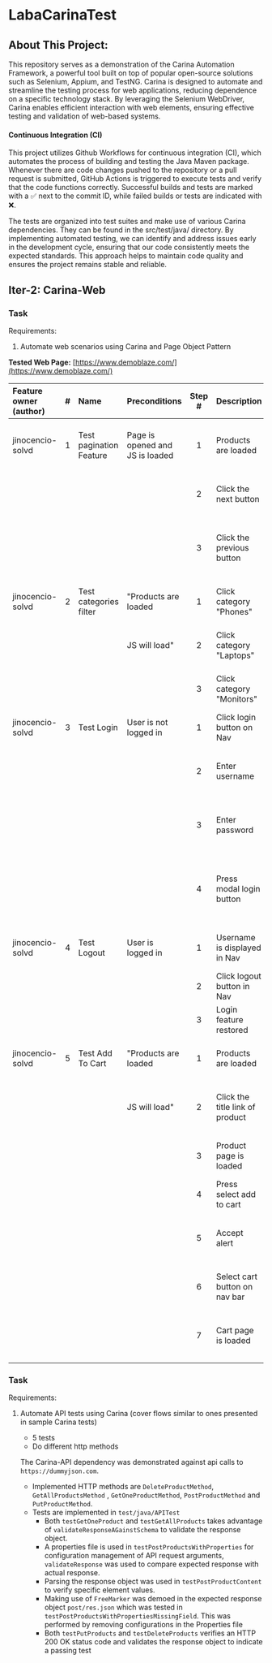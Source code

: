 # LabaCarinaTest

## About This Project:

This repository serves as a demonstration of the Carina Automation Framework, a powerful tool built
on top of popular open-source solutions such as Selenium, Appium, and TestNG. Carina is designed to
automate and streamline the testing process for web applications, reducing dependence on a specific
technology stack. By leveraging the Selenium WebDriver, Carina enables efficient interaction with
web elements, ensuring effective testing and validation of web-based systems.

#### Continuous Integration (CI)

This project utilizes Github Workflows for continuous integration (CI), which automates the process
of building and testing the Java Maven package. Whenever there are code changes pushed to the
repository or a pull request is submitted, GitHub Actions is triggered to execute tests and verify
that the code functions correctly. Successful builds and tests are marked with a :white_check_mark:
next to the commit ID, while failed builds or tests are indicated with :x:.

The tests are organized into test suites and make use of various Carina dependencies. They can be
found in the src/test/java/ directory. By implementing automated testing, we can identify and
address issues early in the development cycle, ensuring that our code consistently meets the
expected standards. This approach helps to maintain code quality and ensures the project remains
stable and reliable.

## Iter-2: Carina-Web

### Task
Requirements:
1. Automate web scenarios using Carina and Page Object Pattern

**Tested Web Page:** [https://www.demoblaze.com/](https://www.demoblaze.com/)

| Feature owner (author) | # | Name                      | Preconditions                          | Step # | Description                          | Expected result                           |
|:-----------------------|:---:|:--------------------------|:----------------------------------------|:------:|:-------------------------------------|:------------------------------------------|
| jinocencio-solvd       | 1 | Test pagination Feature   | Page is opened and JS is loaded        | 1      | Products are loaded                 | Have an ability to click the next button |
|                        |   |                           |                                         | 2      | Click the next button              | Products displayed are different          |
|                        |   |                           |                                         | 3      | Click the previous button          | Products displayed are same as first paginated page |
| jinocencio-solvd       | 2 | Test categories filter    | "Products are loaded                   | 1      | Click category "Phones"            | Products displayed are only phones       |
|                        |   |                           | JS will load"                           | 2      | Click category "Laptops"           | Products displayed are only laptops      |
|                        |   |                           |                                         | 3      | Click category "Monitors"          | Products displayed are only monitors     |
| jinocencio-solvd       | 3 | Test Login                | User is not logged in                   | 1      | Click login button on Nav          | Login modal is displayed                  |
|                        |   |                           |                                         | 2      | Enter username                     | Username is entered in username field     |
|                        |   |                           |                                         | 3      | Enter password                     | Password is entered in password field     |
|                        |   |                           |                                         | 4      | Press modal login button           | Modal closes and username is displayed in Nav |
| jinocencio-solvd       | 4 | Test Logout               | User is logged in                      | 1      | Username is displayed in Nav       | Ability to click logout in Nav            |
|                        |   |                           |                                         | 2      | Click logout button in Nav         | Username is cleared from Nav              |
|                        |   |                           |                                         | 3      | Login feature restored             | User can log in                           |
| jinocencio-solvd       | 5 | Test Add To Cart          | "Products are loaded                   | 1      | Products are loaded                 | Ability to select a displayed product     |
|                        |   |                           | JS will load"                           | 2      | Click the title link of product    | User is redirected to the product page    |
|                        |   |                           |                                         | 3      | Product page is loaded              | "Add to cart" button is available         |
|                        |   |                           |                                         | 4      | Press select add to cart            | An alert is created                       |
|                        |   |                           |                                         | 5      | Accept alert                       | User remains on the product page          |
|                        |   |                           |                                         | 6      | Select cart button on nav bar         | User is redirected to the cart page       |
|                        |   |                           |                                         | 7      | Cart page is loaded                 | Selected product is displayed on cart page |


### Task

Requirements:

1. Automate API tests using Carina (cover flows similar to ones presented in sample Carina tests)
    - 5 tests
    - Do different http methods

   The Carina-API dependency was demonstrated against api calls to `https://dummyjson.com`.
    - Implemented HTTP methods are `DeleteProductMethod`, `GetAllProductsMethod`
      , `GetOneProductMethod`, `PostProductMethod` and `PutProductMethod`.
    - Tests are implemented in `test/java/APITest`
        - Both `testGetOneProduct` and `testGetAllProducts` takes advantage
          of `validateResponseAGainstSchema` to validate the response object.
        - A properties file is used in `testPostProductsWithProperties` for configuration management
          of API request arguments, `validateResponse` was used to compare expected response with
          actual response.
        - Parsing the response object was used in `testPostProductContent` to verify specific
          element values.
        - Making use of `FreeMarker` was demoed in the expected response object `post/res.json`
          which was tested in `testPostProductsWithPropertiesMissingField`. This was performed by
          removing configurations in the Properties file
        - Both `testPutProducts` and `testDeleteProducts` verifies an HTTP 200 OK status code and
          validates the response object to indicate a passing test

